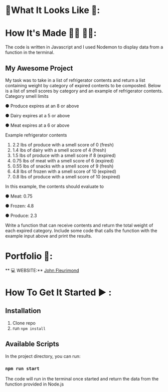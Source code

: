 # :checkered_flag:What It Looks Like :checkered_flag:: 

# How It's Made :nut_and_bolt:🔨 :hammer::wrench::
 The code is written in Javascript and I used Nodemon to display data from a function in the terminal. 

## My Awesome Project 

My task was to take in a list of refrigerator contents and return a list containing weight by
category of expired contents to be composted. Below is a list of smell scores by category and
an example of refrigerator contents.
Category smell limits


● Produce expires at an 8 or above

● Dairy expires at a 5 or above

● Meat expires at a 6 or above

Example refrigerator contents
1. 2.2 lbs of produce with a smell score of 0 (fresh)
2. 1.4 lbs of dairy with a smell score of 4 (fresh)
3. 1.5 lbs of produce with a smell score if 8 (expired)
4. 0.75 lbs of meat with a smell score of 6 (expired)
5. 0.55 lbs of snacks with a smell score of 9 (fresh)
6. 4.8 lbs of frozen with a smell score of 10 (expired)
7. 0.8 lbs of produce with a smell score of 10 (expired)

In this example, the contents should evaluate to

● Meat: 0.75

● Frozen: 4.8

● Produce: 2.3


Write a function that can receive contents and return the total weight of each expired category.
Include some code that calls the function with the example input above and print the results.

# Portfolio :open_file_folder::

** :computer:   WEBSITE:** [John Fleurimond](http://johnfleurimond.com)

# How To Get It Started :arrow_forward: :

## Installation

1. Clone repo
2. run `npm install`

## Available Scripts

In the project directory, you can run:

### `npm run start`

The code will run in the terminal once started and return the data from the function provided in Node.js
